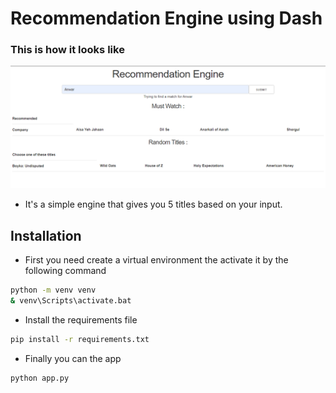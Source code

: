 # Recommendation Engine using Dash

### This is how it looks like

![dashboard](pic.png)

*  It's a simple engine that gives you 5 titles based on your input.

## Installation

* First you need create a virtual environment the activate it by the following command 

```bash
python -m venv venv
& venv\Scripts\activate.bat
```
* Install the requirements file 

```bash
pip install -r requirements.txt
```
* Finally you can the app 

```bash
python app.py
```
